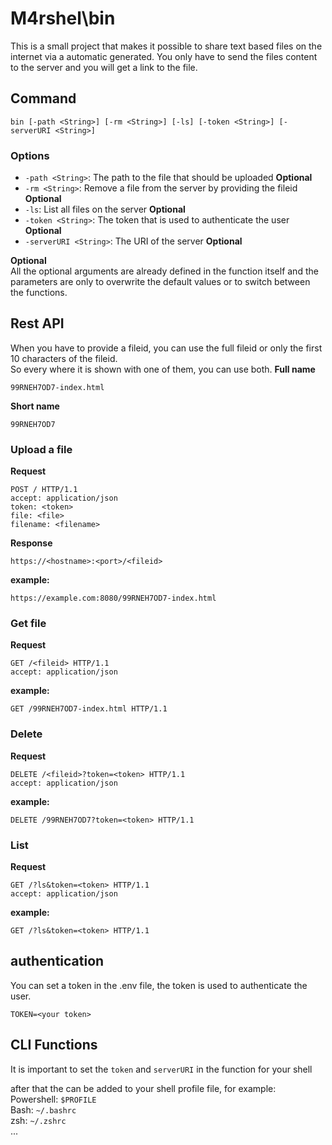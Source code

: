 # M4rshel\bin

This is a small project that makes it possible to share text based files on the internet via a automatic generated.
You only have to send the files content to the server and you will get a link to the file.

## Command

```shell
bin [-path <String>] [-rm <String>] [-ls] [-token <String>] [-serverURI <String>]
```

### Options

- `-path <String>`: The path to the file that should be uploaded **Optional**
- `-rm <String>`: Remove a file from the server by providing the fileid **Optional**
- `-ls`: List all files on the server **Optional**
- `-token <String>`: The token that is used to authenticate the user **Optional**
- `-serverURI <String>`: The URI of the server **Optional**


**Optional**  
All the optional arguments are already defined in the function itself and the parameters are only to overwrite the default values or to switch between the functions.

## Rest API

When you have to provide a fileid, you can use the full fileid or only the first 10 characters of the fileid.  
So every where it is shown with one of them, you can use both.
**Full name**
```text
99RNEH7OD7-index.html
```

**Short name**
```text
99RNEH7OD7
```

### Upload a file

**Request**

```http
POST / HTTP/1.1
accept: application/json
token: <token>
file: <file>
filename: <filename>
```

**Response**

```text/plain
https://<hostname>:<port>/<fileid>
```

**example:**

```text/plain
https://example.com:8080/99RNEH7OD7-index.html
```

### Get file

**Request**

```http
GET /<fileid> HTTP/1.1
accept: application/json
```

**example:**

```http
GET /99RNEH7OD7-index.html HTTP/1.1
```

### Delete

**Request**

```http
DELETE /<fileid>?token=<token> HTTP/1.1
accept: application/json
```

**example:**

```http
DELETE /99RNEH7OD7?token=<token> HTTP/1.1
```


### List

**Request**

```http
GET /?ls&token=<token> HTTP/1.1
accept: application/json
```

**example:**

```http
GET /?ls&token=<token> HTTP/1.1
```

## authentication

You can set a token in the .env file, the token is used to authenticate the user.

```dotenv
TOKEN=<your token>
```

## CLI Functions

It is important to set the `token` and `serverURI` in the function for your shell

after that the can be added to your shell profile file, for example:   
Powershell: `$PROFILE`  
Bash: `~/.bashrc`  
zsh: `~/.zshrc`  
...



